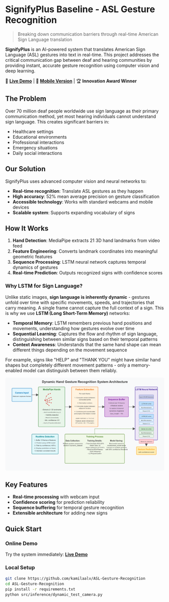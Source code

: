 # SignifyPlus Baseline - ASL Gesture Recognition

> Breaking down communication barriers through real-time American Sign Language translation

**SignifyPlus** is an AI-powered system that translates American Sign Language (ASL) gestures into text in real-time. This project addresses the critical communication gap between deaf and hearing communities by providing instant, accurate gesture recognition using computer vision and deep learning.

🚀 **[Live Demo](https://asl-translation-production.up.railway.app/)** | 📱 **[Mobile Version](mobile-repo-link)** | 🏆 **Innovation Award Winner**

## The Problem

Over 70 million deaf people worldwide use sign language as their primary communication method, yet most hearing individuals cannot understand sign language. This creates significant barriers in:
- Healthcare settings
- Educational environments  
- Professional interactions
- Emergency situations
- Daily social interactions

## Our Solution

SignifyPlus uses advanced computer vision and neural networks to:
- **Real-time recognition**: Translate ASL gestures as they happen
- **High accuracy**: 52% mean average precision on gesture classification
- **Accessible technology**: Works with standard webcams and mobile devices
- **Scalable system**: Supports expanding vocabulary of signs

## How It Works

1. **Hand Detection**: MediaPipe extracts 21 3D hand landmarks from video feed
2. **Feature Engineering**: Converts landmark coordinates into meaningful geometric features
3. **Sequence Processing**: LSTM neural network captures temporal dynamics of gestures
4. **Real-time Prediction**: Outputs recognized signs with confidence scores

### Why LSTM for Sign Language?

Unlike static images, **sign language is inherently dynamic** - gestures unfold over time with specific movements, speeds, and trajectories that carry meaning. A single frame cannot capture the full context of a sign. This is why we use **LSTM (Long Short-Term Memory)** networks:

- **Temporal Memory**: LSTM remembers previous hand positions and movements, understanding how gestures evolve over time
- **Sequential Learning**: Captures the flow and rhythm of sign language, distinguishing between similar signs based on their temporal patterns
- **Context Awareness**: Understands that the same hand shape can mean different things depending on the movement sequence

For example, signs like "HELP" and "THANK YOU" might have similar hand shapes but completely different movement patterns - only a memory-enabled model can distinguish between them reliably.

![Architecture Diagram](docs/architecture-diagram.png)

## Key Features
- **Real-time processing** with webcam input
- **Confidence scoring** for prediction reliability
- **Sequence buffering** for temporal gesture recognition
- **Extensible architecture** for adding new signs

## Quick Start

### Online Demo
Try the system immediately: **[Live Demo](https://asl-translation-production.up.railway.app/)**

### Local Setup
```bash
git clone https://github.com/kamilaalv/ASL-Gesture-Recognition
cd ASL-Gesture-Recognition
pip install -r requirements.txt
python src/inference/dynamic_test_camera.py
```